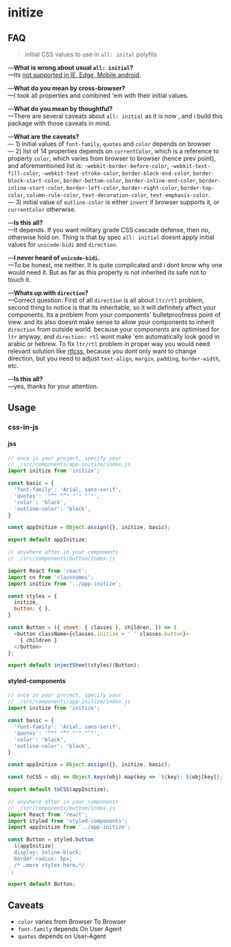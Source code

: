 # initize

## FAQ

> initial CSS values to use in `all: inital` polyfils

—**What is wrong about usual `all: initial`?**  
—Its [not supported in IE, Edge, Mobile android][IEEDGE].

—**What do you mean by cross-browser?**  
—I took all properties and combined 'em with their initial values.

—**What do you mean by thoughtful?**  
—There are several caveats about `all: initial` as it is now , and i build this package with those caveats in mind.

—**What are the caveats?**  
— 1) initial values of `font-family`, `quotes` and `color` depends on browser  
— 2) list of 14 properties depends on `currentColor`, which is a reference to property `color`, which varies from browser to browser (hence prev point), and aforementioned list is: `-webkit-border-before-color`, `-webkit-text-fill-color`, `-webkit-text-stroke-color`, `border-block-end-color`, `border-block-start-color`, `border-bottom-color`, `border-inline-end-color`, `border-inline-start-color`, `border-left-color`, `border-right-color`, `border-top-color`, `column-rule-color`, `text-decoration-color`, `text-emphasis-color`.  
— 3) initial value of `outline-color` is either `invert` if browser supports it, or `currentColor` otherwise.

—**Is this all?**  
—It depends. If you want military grade CSS cascade defense, then no, otherwise hold on. Thing is that by spec `all: initial` doesnt apply initial values for `unicode-bidi` and `direction`.

—**I never heard of `unicode-bidi`.**  
—To be honest, me neither. It is quite complicated and i dont know why one would need it. But as far as this property is not inherited its safe not to touch it.

—**Whats up with `direction`?**  
—Correct question. First of all `direction` is all about `ltr/rtl` problem, second thing to notice is that its inheritable, so it will definitely affect your components. Its a problem from your components' bulletproofness point of view. and its also doesnt make sense to allow your components to inherit `direction` from outside world. because your components are optimised for `ltr` anyway, and `direction: rtl` wont make 'em automatically look good in arabic or hebrew. To fix `ltr/rtl` problem in proper way you would need relevant solution like [rtlcss][], because you dont only want to change direction, but you need to adjust `text-align`, `margin`, `padding`, `border-width`, etc.

—**Is this all?**  
—yes, thanks for your attention.

[IEEDGE]: http://caniuse.com/#feat=css-all
[rtlcss]: https://github.com/MohammadYounes/rtlcss

## Usage

### css-in-js

#### jss

```js
// once in your project, specify your
// ./src/components/app-initize/index.js
import initize from 'initize';

const basic = {
  'font-family': 'Arial, sans-serif',
  'quotes': '"“" "”" "‘" "’"',
  'color': 'black',
  'outline-color': 'black',
}

const appInitize = Object.assign({}, initize, basic);

export default appInitize;

// anywhere after in your components
// ./src/components/button/index.js

import React from 'react';
import cn from 'classnames';
import initize from '../app-initize';

const styles = {
  initize,
  button: { },
}

const Button = ({ sheet: { classes }, children, }) => (
  <button className={classes.initize + ' ' classes.button}>
    { children }
  </button>
};

export default injectSheet(styles)(Button);
```

#### styled-components

```js
// once in your project, specify your
// ./src/components/app-initize/index.js
import initize from 'initize';

const basic = {
  'font-family': 'Arial, sans-serif',
  'quotes': '"“" "”" "‘" "’"',
  'color': 'black',
  'outline-color': 'black',
}

const appInitize = Object.assign({}, initize, basic);

const toCSS = obj => Object.keys(obj).map(key => `${key}: ${obj[key]};`).join('\n');

export default toCSS(appInitize);

// anywhere after in your components
// ./src/components/button/index.js
import React from 'react';
import styled from 'styled-components';
import appInitize from '../app-initize';

const Button = styled.button`
  ${appInitize}
  display: inline-block;
  border-radius: 5px;
  /* …more styles here…*/
`;

export default Button;
```


## Caveats

* `color` varies from Browser To Browser
* `font-family` depends On User Agent
* `quotes` depends on User-Agent
